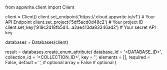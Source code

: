 from appwrite.client import Client

client = Client()
client.set_endpoint('https://<REGION>.cloud.appwrite.io/v1') # Your API Endpoint
client.set_project('5df5acd0d48c2') # Your project ID
client.set_key('919c2d18fb5d4...a2ae413da83346ad2') # Your secret API key

databases = Databases(client)

result = databases.create_enum_attribute(
    database_id = '<DATABASE_ID>',
    collection_id = '<COLLECTION_ID>',
    key = '',
    elements = [],
    required = False,
    default = '<DEFAULT>', # optional
    array = False # optional
)
